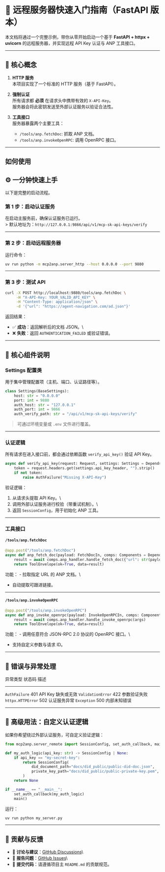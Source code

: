 # 🚀 远程服务器快速入门指南（FastAPI 版本）

本文档将通过一个完整示例，带你从零开始启动一个基于 **FastAPI + httpx +
uvicorn** 的远程服务器，并实现远程 API Key 认证与 ANP 工具接口。

------------------------------------------------------------------------

## 🧭 核心概念

1.  **HTTP 服务**\
    本项目实现了一个标准的 HTTP 服务（基于 FastAPI）。

2.  **强制认证**\
    所有请求都 **必须** 在请求头中携带有效的 `X-API-Key`。\
    服务器会将此密钥发送至外部认证服务以验证合法性。

3.  **工具接口**\
    服务器暴露两个主要工具：

    -   `/tools/anp.fetchDoc`: 抓取 ANP 文档。
    -   `/tools/anp.invokeOpenRPC`: 调用 OpenRPC 接口。

------------------------------------------------------------------------

## 如何使用



## ⚙️ 一分钟快速上手

以下是完整的启动流程。

### 第 1 步：启动认证服务

在启动主服务前，确保认证服务已运行。\
\> 默认地址为：`http://127.0.0.1:9866/api/v1/mcp-sk-api-keys/verify`

------------------------------------------------------------------------

### 第 2 步：启动远程服务器

运行命令：

``` bash
uv run python -m mcp2anp.server_http --host 0.0.0.0 --port 9880
```

------------------------------------------------------------------------

### 第 3 步：测试 API

``` bash
curl -X POST http://localhost:9880/tools/anp.fetchDoc \
     -H "X-API-Key: YOUR_VALID_API_KEY" \
     -H "Content-Type: application/json" \
     -d '{"url": "https://agent-navigation.com/ad.json"}'
```

返回结果：

-   ✅ **成功**：返回解析后的文档 JSON。\
-   ❌ **失败**：返回 `AUTHENTICATION_FAILED` 或验证错误。

------------------------------------------------------------------------

## 🧩 核心组件说明

### Settings 配置类

用于集中管理配置项（主机、端口、认证路径等）。

``` python
class Settings(BaseSettings):
    host: str = "0.0.0.0"
    port: int = 9880
    auth_host: str = "127.0.0.1"
    auth_port: int = 9866
    auth_verify_path: str = "/api/v1/mcp-sk-api-keys/verify"
```

> 可通过环境变量或 `.env` 文件进行覆盖。

------------------------------------------------------------------------

### 认证逻辑

所有请求在进入接口前，都会通过依赖函数 `verify_api_key()` 验证 API Key。

``` python
async def verify_api_key(request: Request, settings: Settings = Depends(get_settings)):
    token = request.headers.get(settings.api_key_header, "").strip()
    if not token:
        raise AuthFailure("Missing X-API-Key")
```

验证逻辑：

1.  从请求头提取 API Key。\
2.  调用外部认证服务进行校验（带重试机制）。\
3.  返回 `SessionConfig`，用于初始化 ANP 工具。

------------------------------------------------------------------------

### 工具接口

#### `/tools/anp.fetchDoc`

``` python
@app.post("/tools/anp.fetchDoc")
async def anp_fetch_doc(payload: FetchDocIn, comps: Components = Depends(get_components)):
    result = await comps.anp_handler.handle_fetch_doc({"url": str(payload.url)})
    return ToolEnvelope(ok=True, data=result)
```

功能： - 拉取指定 URL 的 ANP 文档。\
- 自动提取可跟进链接。

------------------------------------------------------------------------

#### `/tools/anp.invokeOpenRPC`

``` python
@app.post("/tools/anp.invokeOpenRPC")
async def anp_invoke_openrpc(payload: InvokeOpenRPCIn, comps: Components = Depends(get_components)):
    result = await comps.anp_handler.handle_invoke_openrpc(args)
    return ToolEnvelope(ok=True, data=result)
```

功能： - 调用任意符合 JSON-RPC 2.0 协议的 OpenRPC 接口。\
- 支持自定义参数与请求 ID。

------------------------------------------------------------------------

## 🔐 错误与异常处理

  异常类型            状态码   描述
  ------------------- -------- --------------------
  `AuthFailure`       401      API Key 缺失或无效
  `ValidationError`   422      参数验证失败
  `httpx.HTTPError`   502      认证服务异常
  `Exception`         500      内部未知错误

------------------------------------------------------------------------

## 🧠 高级用法：自定义认证逻辑

如果你希望绕过外部认证服务，可自定义验证逻辑：

``` python
from mcp2anp.server_remote import SessionConfig, set_auth_callback, main

def my_auth_logic(api_key: str) -> SessionConfig | None:
    if api_key == "my-secret-key":
        return SessionConfig(
            did_document_path="docs/did_public/public-did-doc.json",
            private_key_path="docs/did_public/public-private-key.pem",
        )
    return None

if __name__ == "__main__":
    set_auth_callback(my_auth_logic)
    main()
```

运行：

``` bash
uv run python my_server.py
```

------------------------------------------------------------------------

## 🤝 贡献与反馈

-   💬 **讨论与建议**：[GitHub
    Discussions](https://github.com/agent-network-protocol/mcp2anp/discussions)\
-   🐛 **报告问题**：[GitHub
    Issues](https://github.com/agent-network-protocol/mcp2anp/issues)\
-   🔧 **提交代码**：请遵循项目主 `README.md` 的贡献规范。
